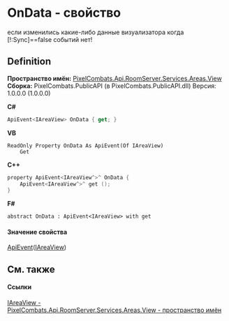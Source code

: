 # OnData - свойство


если изменились какие-либо данные визуализатора 
когда [!:Sync]==false событий нет!




## Definition
**Пространство имён:** <a href="d42615c4-2647-6043-f483-ab072442c0ce">PixelCombats.Api.RoomServer.Services.Areas.View</a>  
**Сборка:** PixelCombats.PublicAPI (в PixelCombats.PublicAPI.dll) Версия: 1.0.0.0 (1.0.0.0)

**C#**
``` C#
ApiEvent<IAreaView> OnData { get; }
```
**VB**
``` VB
ReadOnly Property OnData As ApiEvent(Of IAreaView)
	Get
```
**C++**
``` C++
property ApiEvent<IAreaView^>^ OnData {
	ApiEvent<IAreaView^>^ get ();
}
```
**F#**
``` F#
abstract OnData : ApiEvent<IAreaView> with get
```



#### Значение свойства
<a href="09cd41c4-e05d-d749-d641-73ffdf39afc5">ApiEvent</a>(<a href="bc285b36-ae28-f2a5-79c2-60e3892f3e32">IAreaView</a>)

## См. также


#### Ссылки
<a href="bc285b36-ae28-f2a5-79c2-60e3892f3e32">IAreaView - </a>  
<a href="d42615c4-2647-6043-f483-ab072442c0ce">PixelCombats.Api.RoomServer.Services.Areas.View - пространство имён</a>  
